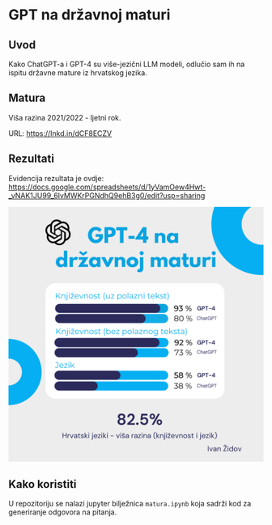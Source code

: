 # GPT na državnoj maturi

## Uvod
Kako ChatGPT-a i GPT-4 su više-jezični LLM modeli, odlučio sam ih na ispitu državne mature iz hrvatskog jezika.

## Matura

Viša razina 2021/2022 - ljetni rok.

URL: https://lnkd.in/dCF8ECZV

## Rezultati
Evidencija rezultata je ovdje: https://docs.google.com/spreadsheets/d/1yVamOew4Hwt-_vNAK1JU99_6lvMWKrPGNdhQ9ehB3g0/edit?usp=sharing

![Rezultati](./images/gpt4_results.png)

## Kako koristiti
U repozitoriju se nalazi jupyter bilježnica `matura.ipynb` koja sadrži kod za generiranje odgovora na pitanja.